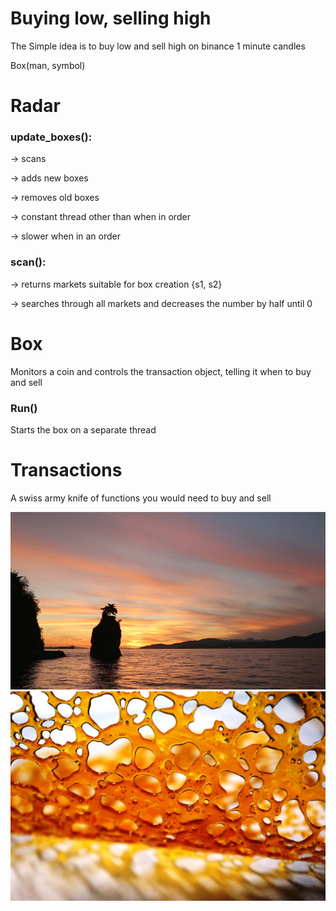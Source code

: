 # Buying low, selling high
The Simple idea is to buy low and sell high on binance 1 minute candles


Box(man, symbol)

# Radar
### update_boxes(): 

  -> scans

  -> adds new boxes

  -> removes old boxes

  -> constant thread other than when in order

  -> slower when in an order
  

### scan():

-> returns markets suitable for box creation 
      {s1, s2}
      
-> searches through all markets and decreases the number by half until 0

# Box
Monitors a coin and controls the transaction object, telling it when to buy and sell
### Run()
Starts the box on a separate thread


# Transactions
A swiss army knife of functions you would need to buy and sell



![](images/sunset.jpg)
![](images/dabs.jpg)
